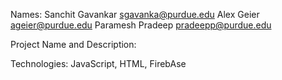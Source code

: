 Names:
Sanchit Gavankar sgavanka@purdue.edu
Alex Geier ageier@purdue.edu
Paramesh Pradeep pradeepp@purdue.edu

Project Name and Description:


Technologies:
JavaScript, HTML, FirebAse
                                  